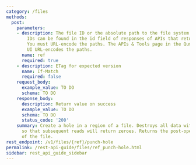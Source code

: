 ```yaml
---
category: /files
methods:
  post:
    parameters:
    - description: The file ID or the absolute path to the file system object. File
        IDs can be found in the id field of responses of APIs that return file attributes.
        You must URL-encode the paths. The APIs & Tools page in the Qumulo Core Web
        UI URL-encodes the paths.
      name: ref
      required: true
    - description: ETag for expected version
      name: If-Match
      required: false
    request_body:
      example_value: TO DO
      schema: TO DO
    response_body:
      description: Return value on success
      example_value: TO DO
      schema: TO DO
      status_code: '200'
    summary: Create a hole in a region of a file. Destroys all data within the hole
      so that subsequent reads will return zeroes. Returns the post-operation attributes
      of the file.
rest_endpoint: /v1/files/{ref}/punch-hole
permalink: /rest-api-guide/files/ref_punch-hole.html
sidebar: rest_api_guide_sidebar
---
```

